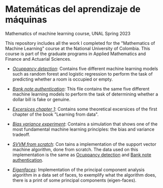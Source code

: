 # Matemáticas del aprendizaje de máquinas
Mathematics of machine learning course, UNAL Spring 2023


This repository includes all the work I completed for the "Mathematics of Machine Learning" course at the National University of Colombia. This course is part of the graduate programs in Applied Mathematics and Finance and Actuarial Sciences.


* [*Ocuppancy detection*](https://github.com/jdcarrascali/Matematicas-del-aprendizaje-de-maquinas/blob/main/Bank_note_authentication.ipynb): Contains five different machine learning models such as random forest and logistic regression to perform the task of predicting whether a room is occupied or empty.


* [*Bank note authentication*](https://github.com/jdcarrascali/Matematicas-del-aprendizaje-de-maquinas/blob/main/Bank_note_authentication.ipynb): This file contains  the same five different machine learning models to perform the task of determining whether a dollar bill is fake or genuine.

* [*Excersices chapter 1*](https://github.com/jdcarrascali/Matematicas-del-aprendizaje-de-maquinas/blob/main/Ejercicios_cap%C3%ADtulo1_Learning_from_data.ipynb): Contains some theoretical excersices of the first chapter of the book "Learning from data".

* [*Bias variance experiment*](https://github.com/jdcarrascali/Matematicas-del-aprendizaje-de-maquinas/blob/main/Bias_variance_experiment.ipynb): Contains a simulation that shows one of the most fundamental machine learning principles: the bias and variance tradeoff. 

* [*SVVM from scratch*](https://github.com/jdcarrascali/Matematicas-del-aprendizaje-de-maquinas/blob/main/SVM_from_scratch.ipynb): Con tains a implementation of the support vector machine algorithm, done from scratch. The data used on this implementation is the same as [Ocuppancy detection](https://github.com/jdcarrascali/Matematicas-del-aprendizaje-de-maquinas/blob/main/Bank_note_authentication.ipynb) and [Bank note authentication](https://github.com/jdcarrascali/Matematicas-del-aprendizaje-de-maquinas/blob/main/Bank_note_authentication.ipynb).


* [*Eigenfaces*](https://github.com/jdcarrascali/Matematicas-del-aprendizaje-de-maquinas/blob/main/Eigen_faces.ipynb): Implementation of the principal component analysis algorithm in a data set of faces, to exemplify what the algorithm does, there is a print of some principal components (eigen-faces).
